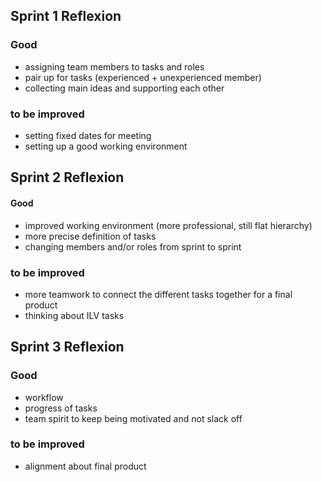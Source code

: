 ## Sprint 1 Reflexion

### Good
- assigning team members to tasks and roles
- pair up for tasks (experienced + unexperienced member)
- collecting main ideas and supporting each other

### to be improved
- setting fixed dates for meeting
- setting up a good working environment

## Sprint 2 Reflexion

#### Good
- improved working environment (more professional, still flat hierarchy)
- more precise definition of tasks
- changing members and/or roles from sprint to sprint

### to be improved
- more teamwork to connect the different tasks together for a final product
- thinking about ILV tasks

## Sprint 3 Reflexion

### Good
- workflow
- progress of tasks
- team spirit to keep being motivated and not slack off

### to be improved
- alignment about final product